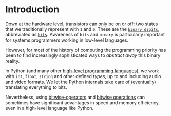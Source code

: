# Introduction

Down at the hardware level, transistors can only be on or off: two states that we traditionally represent with `1` and `0`.
These are the [`binary digits`][binary-digits], abbreviated as [`bits`][bits].
Awareness of `bits` and `binary` is particularly important for systems programmers working in low-level languages.

However, for most of the history of computing the programming priority has been to find increasingly sophisticated ways to _abstract away_ this binary reality.


In Python (and many other [high-level programming languages][high-level-language]), we work with `int`, `float`, `string` and other defined _types_, up to and including audio and video formats.
We let the Python internals take care of (eventually) translating everything to bits.


Nevertheless, using [bitwise-operators][python-bitwise-operators] and [bitwise operations][python-bitwise-operations] can sometimes have significant advantages in speed and memory efficiency, even in a high-level language like Python.

[high-level-language]: https://en.wikipedia.org/wiki/High-level_programming_language
[binary-digits]: https://www.khanacademy.org/computing/computers-and-internet/xcae6f4a7ff015e7d:digital-information/xcae6f4a7ff015e7d:binary-numbers/v/the-binary-number-system
[bits]: https://en.wikipedia.org/wiki/Bit
[python-bitwise-operations]: https://docs.python.org/3/reference/expressions.html#binary-bitwise-operations
[python-bitwise-operators]: https://docs.python.org/3/reference/expressions.html#binary-arithmetic-operations
